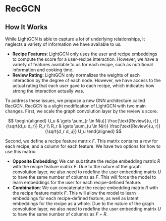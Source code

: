 # RecGCN

## How It Works

While LightGCN is able to capture a lot of underlying relationships, it neglects a variety of information we have available to us.

- **Recipe Features**: LightGCN only uses the user and recipe embeddings to compute the score for a user-recipe interaction. However, we have a variety of features available to us for each recipe, such as nutritional information and cooking time.
- **Review Rating**: LightGCN only normalizes the weights of each interaction by the degree of each node. However, we have access to the actual rating that each user gave to each recipe, which indicates how strong the interaction actually was.

To address these issues, we propose a new GNN architecture called RecGCN. RecGCN is a slight modification of LightGCN with two main changes. First, we scale the graph convolution layer by the review's score.

$$
  \begin{aligned}
    U_u & \gets \sum_{r \in N(u)} \frac{\text{Review}(u, r)}{\sqrt{d_u d_r}} R_r \\
    R_r & \gets \sum_{u \in N(r)} \frac{\text{Review}(u, r)}{\sqrt{d_r d_u}} U_u
  \end{aligned}
$$

Second, we define a recipe feature matrix $F$. This matrix contains a row for each recipe, and a column for each feature. We have two options for how to use this matrix.

- **Opposite Embedding**: We can substitute the recipe embedding matrix $R$ with the recipe feature matrix $F$. Due to the nature of the graph convolution layer, we also need to redefine the user embedding matrix $U$ to have the same number of columns as $F$. This will force the model to learn embeddings for the user for each recipe-defined feature.
- **Combination**: We can concatenate the recipe embedding matrix $R$ with the recipe feature matrix $F$. This will allow the model to learn embeddings for each recipe-defined feature, as well as latent embeddings for the recipe as a whole. Due to the nature of the graph convolution layer, we also need to redefine the user embedding matrix $U$ to have the same number of columns as $F$ + $R$.
